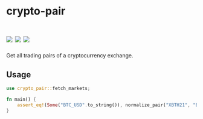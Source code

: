 # crypto-pair

[![](https://img.shields.io/github/workflow/status/soulmachine/crypto-crawler-rs/CI/main)](https://github.com/soulmachine/crypto-crawler-rs/actions?query=branch%3Amain)
[![](https://img.shields.io/crates/v/crypto-pair.svg)](https://crates.io/crates/crypto-pair)
[![](https://docs.rs/crypto-pair/badge.svg)](https://docs.rs/crypto-pair)
==========

Get all trading pairs of a cryptocurrency exchange.

## Usage

```rust
use crypto_pair::fetch_markets;

fn main() {
    assert_eq!(Some("BTC_USD".to_string()), normalize_pair("XBTH21", "BitMEX"));
}
```
